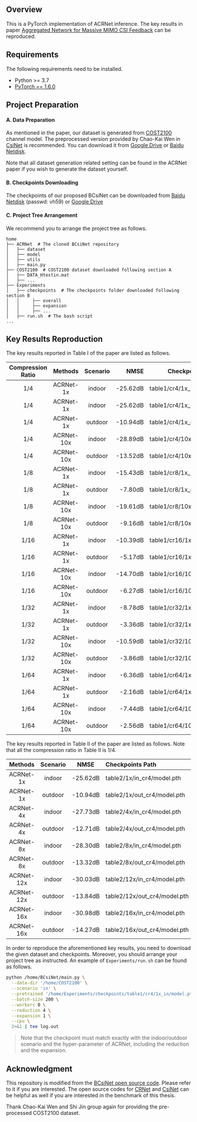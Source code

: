 ## Overview
This is a PyTorch implementation of ACRNet inference. The key results in paper [Aggregated Network for Massive MIMO CSI Feedback](https://arxiv.org/abs/2101.06618) can be reproduced.

## Requirements

The following requirements need to be installed.
- Python >= 3.7
- [PyTorch == 1.6.0](https://pytorch.org/docs/1.6.0/)

## Project Preparation

#### A. Data Preparation

As mentioned in the paper, our dataset is generated from [COST2100](https://ieeexplore.ieee.org/document/6393523) channel model. The preprocessed version provided by Chao-Kai Wen in [CsiNet](https://arxiv.org/abs/1712.08919) is recommended. You can download it from [Google Drive](https://drive.google.com/drive/folders/1_lAMLk_5k1Z8zJQlTr5NRnSD6ACaNRtj?usp=sharing) or [Baidu Netdisk](https://pan.baidu.com/s/1Ggr6gnsXNwzD4ULbwqCmjA).

Note that all dataset generation related setting can be found in the ACRNet paper if you wish to generate the dataset yourself.

#### B. Checkpoints Downloading
The checkpoints of our proposed BCsiNet can be downloaded from [Baidu Netdisk](https://pan.baidu.com/s/13Skc2koB_awXAslH85YWQg) (passwd: vh59) or [Google Drive](https://drive.google.com/drive/folders/11Bkdq49iOgC5d1JoKkRLz82Ja-xZNrSE?usp=sharing)

#### C. Project Tree Arrangement

We recommend you to arrange the project tree as follows.

```
home
├── ACRNet  # The cloned BCsiNet repository
│   ├── dataset
│   ├── model
│   ├── utils
│   ├── main.py
├── COST2100  # COST2100 dataset downloaded following section A
│   ├── DATA_Htestin.mat
│   ├── ...
├── Experiments
│   ├── checkpoints  # The checkpoints folder downloaded following section B
│   │     ├── overall
│   │     ├── expansion
│   │     ├── ...
│   ├── run.sh  # The bash script
...
```

## Key Results Reproduction

The key results reported in Table I of the paper are listed as follows.

Compression Ratio | Methods | Scenario | NMSE  | Checkpoints Path
:---------------: | :-----: | :------: | ----: | ----------------
1/4 | ACRNet-1x  | indoor  | -25.62dB | table1/cr4/1x_in/model.pth
1/4 | ACRNet-1x  | indoor  | -25.62dB | table1/cr4/1x_in/model.pth
1/4 | ACRNet-1x  | outdoor | -10.94dB | table1/cr4/1x_out/model.pth
1/4 | ACRNet-10x | indoor  | -28.89dB | table1/cr4/10x_in/model.pth
1/4 | ACRNet-10x | outdoor | -13.52dB | table1/cr4/10x_out/model.pth
1/8 | ACRNet-1x  | indoor  | -15.43dB | table1/cr8/1x_in/model.pth
1/8 | ACRNet-1x  | outdoor | -7.80dB | table1/cr8/1x_out/model.pth
1/8 | ACRNet-10x | indoor  | -19.61dB | table1/cr8/10x_in/model.pth
1/8 | ACRNet-10x | outdoor | -9.16dB | table1/cr8/10x_out/model.pth
1/16 | ACRNet-1x | indoor  | -10.39dB | table1/cr16/1x_in/model.pth
1/16 | ACRNet-1x | outdoor | -5.17dB | table1/cr16/1x_out/model.pth
1/16 | ACRNet-10x | indoor  | -14.70dB | table1/cr16/10x_in/model.pth
1/16 | ACRNet-10x | outdoor | -6.27dB | table1/cr16/10x_out/model.pth
1/32 | ACRNet-1x | indoor  | -8.78dB | table1/cr32/1x_in/model.pth
1/32 | ACRNet-1x | outdoor | -3.36dB | table1/cr32/1x_out/model.pth
1/32 | ACRNet-10x | indoor  | -10.59dB | table1/cr32/10x_in/model.pth
1/32 | ACRNet-10x | outdoor | -3.86dB | table1/cr32/10x_out/model.pth
1/64 | ACRNet-1x | indoor  | -6.36dB | table1/cr64/1x_in/model.pth
1/64 | ACRNet-1x | outdoor | -2.16dB | table1/cr64/1x_out/model.pth
1/64 | ACRNet-10x | indoor  | -7.44dB | table1/cr64/10x_in/model.pth
1/64 | ACRNet-10x | outdoor | -2.56dB | table1/cr64/10x_out/model.pth

The key results reported in Table II of the paper are listed as follows. Note that all the compression ratio in Table II is 1/4.

Methods | Scenario | NMSE  | Checkpoints Path
:--: | :--: | :--: | :--
ACRNet-1x   | indoor  | -25.62dB | table2/1x/in_cr4/model.pth
ACRNet-1x   | outdoor | -10.94dB | table2/1x/out_cr4/model.pth
ACRNet-4x   | indoor  | -27.73dB | table2/4x/in_cr4/model.pth
ACRNet-4x   | outdoor | -12.71dB | table2/4x/out_cr4/model.pth
ACRNet-8x   | indoor  | -28.30dB | table2/8x/in_cr4/model.pth
ACRNet-8x   | outdoor | -13.32dB | table2/8x/out_cr4/model.pth
ACRNet-12x  | indoor  | -30.03dB | table2/12x/in_cr4/model.pth
ACRNet-12x  | outdoor | -13.84dB | table2/12x/out_cr4/model.pth
ACRNet-16x  | indoor  | -30.98dB | table2/16x/in_cr4/model.pth
ACRNet-16x  | outdoor | -14.27dB | table2/16x/out_cr4/model.pth

In order to reproduce the aforementioned key results, you need to download the given dataset and checkpoints. Moreover, you should arrange your project tree as instructed. An example of `Experiments/run.sh` can be found as follows.

``` bash
python /home/BCsiNet/main.py \
  --data-dir '/home/COST2100' \
  --scenario 'in' \
  --pretrained '/home/Experiments/checkpoints/table1/cr4/1x_in/model.pth' \
  --batch-size 200 \
  --workers 0 \
  --reduction 4 \
  --expansion 1 \
  --cpu \
  2>&1 | tee log.out
```

> Note that the checkpoint must match exactly with the indoor/outdoor scenario and the hyper-parameter of ACRNet, including the reduction and the expansion.

## Acknowledgment

This repository is modified from the [BCsiNet open source code](https://github.com/Kylin9511/BCsiNet). Please refer to it if you are interested. The open source codes for [CRNet](https://github.com/Kylin9511/CRNet) and [CsiNet](https://github.com/sydney222/Python_CsiNet) can be helpful as well if you are interested in the benchmark of this thesis.

Thank Chao-Kai Wen and Shi Jin group again for providing the pre-processed COST2100 dataset.
